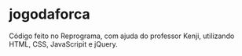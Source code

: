 # jogodaforca

Código feito no Reprograma, com ajuda do professor Kenji, utilizando HTML, CSS, JavaScripit e jQuery.
